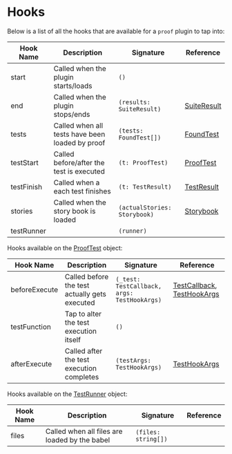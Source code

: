# Hooks

Below is a list of all the hooks that are available for a `proof` plugin to tap into:

| Hook Name       | Description                                         | Signature                              | Reference       |
|-----------------|-----------------------------------------------------|----------------------------------------|-----------------|
| start           | Called when the plugin starts/loads                 | `()`                                   |                 |
| end             | Called when the plugin stops/ends                   | `(results: SuiteResult)`               | [SuiteResult](https://github.com/intuit/proof/blob/836f48df5cc7771a4db590d618713242b967dc49/packages/core/src/types.ts#L26) |
| tests           | Called when all tests have been loaded by proof     | `(tests: FoundTest[])`                 | [FoundTest](https://github.com/intuit/proof/blob/42aa0d3e85182b981bec61c2a44674537ed893f7/packages/core/src/runner.ts#L8) |
| testStart       | Called before/after the test is executed            | `(t: ProofTest)`                       | [ProofTest](https://github.com/intuit/proof/blob/42aa0d3e85182b981bec61c2a44674537ed893f7/packages/core/src/proof-test.ts#L16) |
| testFinish      | Called when a each test finishes                    | `(t: TestResult)`                      | [TestResult](https://github.com/intuit/proof/blob/836f48df5cc7771a4db590d618713242b967dc49/packages/core/src/types.ts#L14) |
| stories         | Called when the story book is loaded                | `(actualStories: Storybook)`           | [Storybook](https://github.com/intuit/proof/blob/42aa0d3e85182b981bec61c2a44674537ed893f7/packages/core/src/storybook.ts#L13) |
| testRunner      |                                                     | `(runner)`                             |                 |

Hooks available on the [ProofTest](https://github.com/intuit/proof/blob/42aa0d3e85182b981bec61c2a44674537ed893f7/packages/core/src/proof-test.ts#L16) object:

| Hook Name       | Description                                         | Signature                                    | Reference       |
|-----------------|-----------------------------------------------------|----------------------------------------------|-----------------|
| beforeExecute   | Called before the test actually gets executed       | `(_test: TestCallback, args: TestHookArgs)`  | [TestCallback](https://github.com/intuit/proof/blob/42aa0d3e85182b981bec61c2a44674537ed893f7/packages/test/src/types.ts#L22), [TestHookArgs](https://github.com/intuit/proof/blob/42aa0d3e85182b981bec61c2a44674537ed893f7/packages/test/src/types.ts#L9) |
| testFunction    | Tap to alter the test execution itself              | `()`                                         |                 |
| afterExecute    | Called after the test execution completes           | `(testArgs: TestHookArgs)`                   | [TestHookArgs](https://github.com/intuit/proof/blob/42aa0d3e85182b981bec61c2a44674537ed893f7/packages/test/src/types.ts#L9) |

Hooks available on the [TestRunner](https://github.com/intuit/proof/blob/42aa0d3e85182b981bec61c2a44674537ed893f7/packages/core/src/runner.ts#L14) object:

| Hook Name       | Description                                         | Signature                                    | Reference       |
|-----------------|-----------------------------------------------------|----------------------------------------------|-----------------|
| files           | Called when all files are loaded by the babel       | `(files: string[])`                          |                 |

